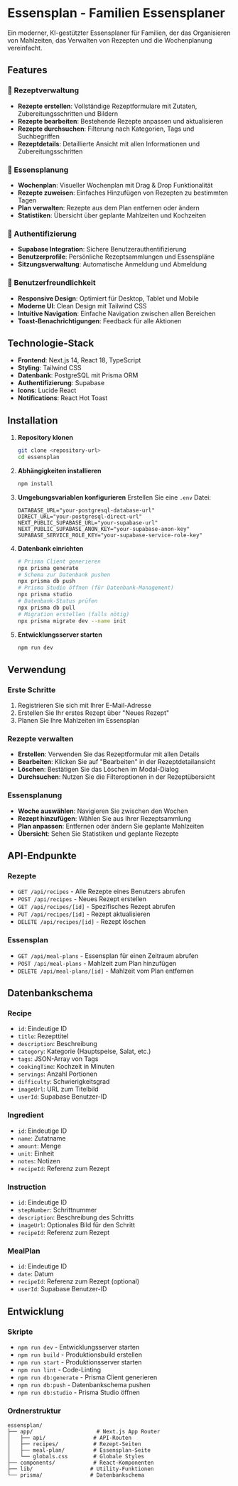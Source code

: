 # Essensplan - Familien Essensplaner

Ein moderner, KI-gestützter Essensplaner für Familien, der das Organisieren von Mahlzeiten, das Verwalten von Rezepten und die Wochenplanung vereinfacht.

## Features

### 🍳 Rezeptverwaltung
- **Rezepte erstellen**: Vollständige Rezeptformulare mit Zutaten, Zubereitungsschritten und Bildern
- **Rezepte bearbeiten**: Bestehende Rezepte anpassen und aktualisieren
- **Rezepte durchsuchen**: Filterung nach Kategorien, Tags und Suchbegriffen
- **Rezeptdetails**: Detaillierte Ansicht mit allen Informationen und Zubereitungsschritten

### 📅 Essensplanung
- **Wochenplan**: Visueller Wochenplan mit Drag & Drop Funktionalität
- **Rezepte zuweisen**: Einfaches Hinzufügen von Rezepten zu bestimmten Tagen
- **Plan verwalten**: Rezepte aus dem Plan entfernen oder ändern
- **Statistiken**: Übersicht über geplante Mahlzeiten und Kochzeiten

### 🔐 Authentifizierung
- **Supabase Integration**: Sichere Benutzerauthentifizierung
- **Benutzerprofile**: Persönliche Rezeptsammlungen und Essenspläne
- **Sitzungsverwaltung**: Automatische Anmeldung und Abmeldung

### 🎨 Benutzerfreundlichkeit
- **Responsive Design**: Optimiert für Desktop, Tablet und Mobile
- **Moderne UI**: Clean Design mit Tailwind CSS
- **Intuitive Navigation**: Einfache Navigation zwischen allen Bereichen
- **Toast-Benachrichtigungen**: Feedback für alle Aktionen

## Technologie-Stack

- **Frontend**: Next.js 14, React 18, TypeScript
- **Styling**: Tailwind CSS
- **Datenbank**: PostgreSQL mit Prisma ORM
- **Authentifizierung**: Supabase
- **Icons**: Lucide React
- **Notifications**: React Hot Toast

## Installation

1. **Repository klonen**
   ```bash
   git clone <repository-url>
   cd essensplan
   ```

2. **Abhängigkeiten installieren**
   ```bash
   npm install
   ```

3. **Umgebungsvariablen konfigurieren**
   Erstellen Sie eine `.env` Datei:
   ```env
   DATABASE_URL="your-postgresql-database-url"
   DIRECT_URL="your-postgresql-direct-url"
   NEXT_PUBLIC_SUPABASE_URL="your-supabase-url"
   NEXT_PUBLIC_SUPABASE_ANON_KEY="your-supabase-anon-key"
   SUPABASE_SERVICE_ROLE_KEY="your-supabase-service-role-key"
   ```

4. **Datenbank einrichten**
   ```bash
   # Prisma Client generieren
   npx prisma generate
   # Schema zur Datenbank pushen
   npx prisma db push
   # Prisma Studio öffnen (für Datenbank-Management)
   npx prisma studio
   # Datenbank-Status prüfen
   npx prisma db pull
   # Migration erstellen (falls nötig)
   npx prisma migrate dev --name init
   ```

5. **Entwicklungsserver starten**
   ```bash
   npm run dev
   ```

## Verwendung

### Erste Schritte
1. Registrieren Sie sich mit Ihrer E-Mail-Adresse
2. Erstellen Sie Ihr erstes Rezept über "Neues Rezept"
3. Planen Sie Ihre Mahlzeiten im Essensplan

### Rezepte verwalten
- **Erstellen**: Verwenden Sie das Rezeptformular mit allen Details
- **Bearbeiten**: Klicken Sie auf "Bearbeiten" in der Rezeptdetailansicht
- **Löschen**: Bestätigen Sie das Löschen im Modal-Dialog
- **Durchsuchen**: Nutzen Sie die Filteroptionen in der Rezeptübersicht

### Essensplanung
- **Woche auswählen**: Navigieren Sie zwischen den Wochen
- **Rezept hinzufügen**: Wählen Sie aus Ihrer Rezeptsammlung
- **Plan anpassen**: Entfernen oder ändern Sie geplante Mahlzeiten
- **Übersicht**: Sehen Sie Statistiken und geplante Rezepte

## API-Endpunkte

### Rezepte
- `GET /api/recipes` - Alle Rezepte eines Benutzers abrufen
- `POST /api/recipes` - Neues Rezept erstellen
- `GET /api/recipes/[id]` - Spezifisches Rezept abrufen
- `PUT /api/recipes/[id]` - Rezept aktualisieren
- `DELETE /api/recipes/[id]` - Rezept löschen

### Essensplan
- `GET /api/meal-plans` - Essensplan für einen Zeitraum abrufen
- `POST /api/meal-plans` - Mahlzeit zum Plan hinzufügen
- `DELETE /api/meal-plans/[id]` - Mahlzeit vom Plan entfernen

## Datenbankschema

### Recipe
- `id`: Eindeutige ID
- `title`: Rezepttitel
- `description`: Beschreibung
- `category`: Kategorie (Hauptspeise, Salat, etc.)
- `tags`: JSON-Array von Tags
- `cookingTime`: Kochzeit in Minuten
- `servings`: Anzahl Portionen
- `difficulty`: Schwierigkeitsgrad
- `imageUrl`: URL zum Titelbild
- `userId`: Supabase Benutzer-ID

### Ingredient
- `id`: Eindeutige ID
- `name`: Zutatname
- `amount`: Menge
- `unit`: Einheit
- `notes`: Notizen
- `recipeId`: Referenz zum Rezept

### Instruction
- `id`: Eindeutige ID
- `stepNumber`: Schrittnummer
- `description`: Beschreibung des Schritts
- `imageUrl`: Optionales Bild für den Schritt
- `recipeId`: Referenz zum Rezept

### MealPlan
- `id`: Eindeutige ID
- `date`: Datum
- `recipeId`: Referenz zum Rezept (optional)
- `userId`: Supabase Benutzer-ID

## Entwicklung

### Skripte
- `npm run dev` - Entwicklungsserver starten
- `npm run build` - Produktionsbuild erstellen
- `npm run start` - Produktionsserver starten
- `npm run lint` - Code-Linting
- `npm run db:generate` - Prisma Client generieren
- `npm run db:push` - Datenbankschema pushen
- `npm run db:studio` - Prisma Studio öffnen

### Ordnerstruktur
```
essensplan/
├── app/                    # Next.js App Router
│   ├── api/               # API-Routen
│   ├── recipes/           # Rezept-Seiten
│   ├── meal-plan/         # Essensplan-Seite
│   └── globals.css        # Globale Styles
├── components/            # React-Komponenten
├── lib/                  # Utility-Funktionen
└── prisma/               # Datenbankschema
```
